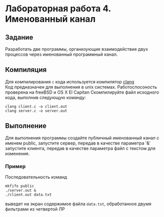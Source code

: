 # Лабораторная работа 4. Именованный канал
## Задание
Разработать две программы, организующие взаимодействие двух процессов через
именованный программный канал.
## Компиляция
Для компилирования `c` кода используется компилятор [clang](https://github.com/llvm-mirror/clang)  
Код предназначен для выполнения в unix системах. Работоспосоность проверена на freeBSD и OS X El Capitan
Скомпилируйте файл исходного кода, выполнив следующую команду:
```
clang сlient.c -o client.out  
clang server.c -o server.out  
```
## Выполнение
Для выполнения программы создайте публичный именованный канал с именем public, запустите сервер, передав в качестве параметра '&'
запустите клиента, передав в качестве параметра файл с текстом для изменения.
### Пример
Последовательность команд 
```
mkfifo public
./server.out &
./client.out data.txt
```
выведет на экран содержимое файла `data.txt`, обработанное двумя фильтрами из четвертой ЛР
